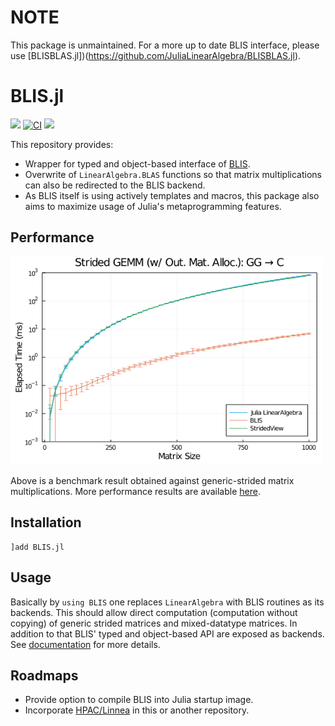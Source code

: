 NOTE
====

This package is unmaintained. For a more up to date BLIS interface, please use [BLISBLAS.jl])(https://github.com/JuliaLinearAlgebra/BLISBLAS.jl).

BLIS.jl
=======

[![][docs-dev-img]][docs-dev-url] [![CI][github-img]][github-url] [![][codecov-img]][codecov-url]

[docs-dev-url]: https://JuliaLinearAlgebra.github.io/BLIS.jl/dev
[docs-dev-img]: https://img.shields.io/badge/docs-dev-blue.svg
[github-img]: https://github.com/JuliaLinearAlgebra/BLIS.jl/workflows/CI/badge.svg
[github-url]: https://github.com/JuliaLinearAlgebra/BLIS.jl/actions?query=workflow%3ACI
[codecov-img]: https://codecov.io/gh/JuliaLinearAlgebra/BLIS.jl/branch/master/graph/badge.svg
[codecov-url]: https://codecov.io/gh/JuliaLinearAlgebra/BLIS.jl

This repository provides:

- Wrapper for typed and object-based interface of [BLIS](https://github.com/flame/blis).
- Overwrite of `LinearAlgebra.BLAS` functions so that matrix
  multiplications can also be redirected to the BLIS backend.
- As BLIS itself is using actively templates and macros, 
  this package also aims to maximize usage of Julia's
  metaprogramming features.

## Performance

<img src="docs/src/bmk/dgemm_ggc_skx_xeon_8260.png" width="500" />

Above is a benchmark result obtained against generic-strided matrix multiplications. More performance results are available [here](docs/src/performance.md).

## Installation
```
]add BLIS.jl
```

## Usage

Basically by `using BLIS` one replaces `LinearAlgebra` with BLIS routines as its backends. This should allow direct computation (computation without copying) of generic strided matrices and mixed-datatype matrices. In addition to that BLIS' typed and object-based API are exposed as backends. See [documentation][docs-dev-url] for more details.

## Roadmaps

- Provide option to compile BLIS into Julia startup image.
- Incorporate [HPAC/Linnea](https://github.com/HPAC/linnea) in this
  or another repository.
